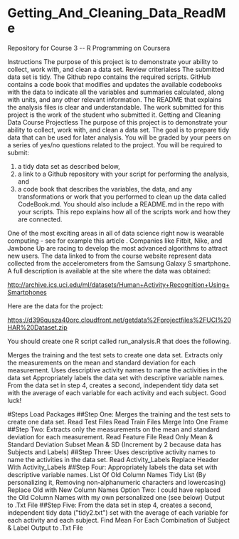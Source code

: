 # Getting_And_Cleaning_Data_ReadMe

Repository for Course 3 -- R Programming on Coursera

Instructions
The purpose of this project is to demonstrate your ability to collect, work with, and clean a data set.
Review criterialess 
The submitted data set is tidy.
The Github repo contains the required scripts.
GitHub contains a code book that modifies and updates the available codebooks with the data to indicate all the variables and summaries calculated, along with units, and any other relevant information.
The README that explains the analysis files is clear and understandable.
The work submitted for this project is the work of the student who submitted it.
Getting and Cleaning Data Course Projectless 
The purpose of this project is to demonstrate your ability to collect, work with, and clean a data set. The goal is to prepare tidy data that can be used for later analysis. You will be graded by your peers on a series of yes/no questions related to the project. You will be required to submit:
1) a tidy data set as described below, 
2) a link to a Github repository with your script for performing the analysis, and 
3) a code book that describes the variables, the data, and any transformations or work that you performed to clean up the data called CodeBook.md. You should also include a README.md in the repo with your scripts. This repo explains how all of the scripts work and how they are connected.

One of the most exciting areas in all of data science right now is wearable computing - see for example this article . Companies like Fitbit, Nike, and Jawbone Up are racing to develop the most advanced algorithms to attract new users. The data linked to from the course website represent data collected from the accelerometers from the Samsung Galaxy S smartphone. A full description is available at the site where the data was obtained:

http://archive.ics.uci.edu/ml/datasets/Human+Activity+Recognition+Using+Smartphones

Here are the data for the project:

https://d396qusza40orc.cloudfront.net/getdata%2Fprojectfiles%2FUCI%20HAR%20Dataset.zip

You should create one R script called run_analysis.R that does the following.

Merges the training and the test sets to create one data set.
Extracts only the measurements on the mean and standard deviation for each measurement.
Uses descriptive activity names to name the activities in the data set
Appropriately labels the data set with descriptive variable names.
From the data set in step 4, creates a second, independent tidy data set with the average of each variable for each activity and each subject.
Good luck!

#Steps
Load Packages
##Step One: Merges the training and the test sets to create one data set.
Read Test Files
Read Train Files
Merge Into One Frame
##Step Two: Extracts only the measurements on the mean and standard deviation for each measurement.
Read Feature File
Read Only Mean & Standard Deviation
Subset Mean & SD (Increment by 2 because data has Subjects and Labels)
##Step Three: Uses descriptive activity names to name the activities in the data set.
Read Activity_Labels
Replace Header With Activity_Labels
##Step Four: Appropriately labels the data set with descriptive variable names.
List Of Old Column Names
Tidy List (By personalizing it, Removing non-alphanumeric characters and lowercasing) 
Replace Old with New Column Names
Option Two: I could have replaced the Old Column Names with my own personalized one (see below)
Output to .Txt File
##Step Five: From the data set in step 4, creates a second, independent tidy data ("tidy2.txt") set with the average of each variable for each activity and each subject.
Find Mean For Each Combination of Subject & Label
Output to .Txt File
